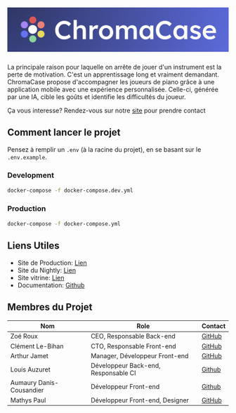# ![Chromacase](./assets/graphical/banner.png)

La principale raison pour laquelle on arrête de jouer d'un instrument est la perte de motivation. C'est un apprentissage long et vraiment demandant. ChromaCase propose d'accompagner les joueurs de piano grâce à une application mobile avec une expérience personnalisée. Celle-ci, générée par une IA, cible les goûts et identifie les difficultés du joueur.

Ça vous interesse? Rendez-vous sur notre [site](http://eip.epitech.eu/2024/chromacase) pour prendre contact

## Comment lancer le projet

Pensez à remplir un `.env` (à la racine du projet), en se basant sur le `.env.example`.

### Development

```bash
docker-compose -f docker-compose.dev.yml
```

### Production

```bash
docker-compose -f docker-compose.yml
```

## Liens Utiles

- Site de Production: [Lien](http://chroma.octohub.app/)
- Site du Nightly: [Lien](http://nightly.chroma.octohub.app/)
- Site vitrine: [Lien](http://eip.epitech.eu/2024/chromacase)
- Documentation: [Github](https://github.com/Chroma-Case/DAteX)

## Membres du Projet

| Nom                      | Role                                 | Contact                                            |
|--------------------------|--------------------------------------|----------------------------------------------------|
|  Zoé Roux                | CEO, Responsable Back-end            | [GitHub](https://github.com/zoriya)                |
| Clément Le-Bihan         | CTO, Responsable Front-end           | [GitHub](https://github.com/Octopus773)            |
| Arthur Jamet             | Manager, Développeur Front-end       | [GitHub](https://github.com/Arthi-chaud)           |
| Louis Auzuret            | Développeur Back-end, Responsable CI | [Github](https://github.com/GitBluub)              |
| Aumaury Danis-Cousandier | Développeur Front-end                | [Github](https://github.com/AmauryDanisCousandier) |
| Mathys Paul              | Développeur Front-end, Designer      | [GitHub](https://github.com/mathysPaul)            |
